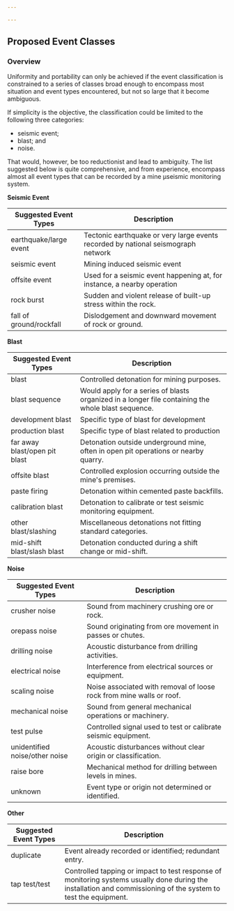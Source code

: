 ```yaml
---

---
```


## Proposed Event Classes
### Overview
Uniformity and portability can only be achieved if the event classification is constrained to a series of classes broad enough to encompass most situation and event types encountered, but not so large that it become ambiguous. 

If simplicity is the objective, the classification could be limited to the following three categories: 
- seismic event;
- blast; and 
- noise. 

That would, however, be too reductionist and lead to ambiguity. The list suggested below is quite comprehensive, and from experience, encompass almost all event types that can be recorded by a mine μseismic monitoring system. 

**Seismic Event**

| Suggested Event Types                 | Description                                             |
|--------------------------------------|----------------------------------------------------------|
| earthquake/large event               | Tectonic earthquake or very large events recorded by national seismograph network|
| seismic event                        | Mining induced seismic event  |
| offsite event                        | Used for a seismic event happening at, for instance, a nearby operation|
| rock burst                          | Sudden and violent release of built-up stress within the rock.| 
|fall of ground/rockfall              | Dislodgement and downward movement of rock or ground. |  

**Blast**

| Suggested Event Types                 | Description                                                           |
|--------------------------------------|-----------------------------------------------------------------------|
| blast                                | Controlled detonation for mining purposes.             |
| blast sequence                       | Would apply for a series of blasts organized in a longer file containing the whole blast sequence.    |
| development blast                    | Specific type of blast for development               |
| production blast                     | Specific type of blast related to production      |
| far away blast/open pit blast        | Detonation outside underground mine, often in open pit operations or nearby quarry.     |
| offsite blast                        | Controlled explosion occurring outside the mine's premises. |
| paste firing                         | Detonation within cemented paste backfills.                 |
| calibration blast                    | Detonation to calibrate or test seismic monitoring equipment.|
| other blast/slashing                 | Miscellaneous detonations not fitting standard categories.   |
| mid-shift blast/slash blast          | Detonation conducted during a shift change or mid-shift.     |

**Noise**

| Suggested Event Types                 | Description                                                           |
|--------------------------------------|-----------------------------------------------------------------------|
| crusher noise                        | Sound from machinery crushing ore or rock.                             |
| orepass noise                        | Sound originating from ore movement in passes or chutes.               |
| drilling noise                       | Acoustic disturbance from drilling activities.                         |
| electrical noise                     | Interference from electrical sources or equipment.                     |
| scaling noise                        | Noise associated with removal of loose rock from mine walls or roof.   |
| mechanical noise                     | Sound from general mechanical operations or machinery.                 |
| test pulse                           | Controlled signal used to test or calibrate seismic equipment.         |
| unidentified noise/other noise       | Acoustic disturbances without clear origin or classification.          |
| raise bore                          | Mechanical method for drilling between levels in mines.                |             |
| unknown                              | Event type or origin not determined or identified.                     |

**Other**

| Suggested Event Types                 | Description                                                           |
|--------------------------------------|-----------------------------------------------------------------------|
| duplicate                            | Event already recorded or identified; redundant entry.    
| tap test/test                        | Controlled tapping or impact to test response of monitoring systems usually done during the installation and commissioning of the system to test the equipment.   |

<!--stackedit_data:
eyJoaXN0b3J5IjpbLTIwNTQxOTY0ODUsLTEwODA3MzU4NDUsLT
IwNTUxOTA1MzgsLTE5NzQ1Mzk2NTRdfQ==
-->